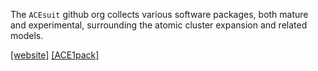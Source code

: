 The `ACEsuit` github org collects various software packages, both mature and experimental, surrounding the atomic cluster expansion and related models. 


[[website]](https://acesuit.github.io) [[ACE1pack]](https://acesuit.github.io/ACE1pack.jl/dev/) 

